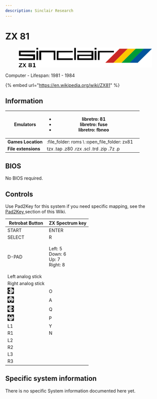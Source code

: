 ```yaml
---
description: Sinclair Research
---
```


# ZX 81

<figure><img src="https://raw.githubusercontent.com/fabricecaruso/es-theme-carbon/52ff37c9e265587d006945a2ba695b5a962b3a3d/art/logos/zx81.svg" alt=""><figcaption></figcaption></figure>

Computer - Lifespan: 1981 - 1984

{% embed url="https://en.wikipedia.org/wiki/ZX81" %}

## Information

| **Emulators**       | <ul><li>libretro: 81</li><li>libretro: fuse</li><li>libretro: fbneo</li></ul> |   |
| ------------------- | ----------------------------------------------------------------------------- | - |
| **Games Location**  | :file\_folder: roms \ :open\_file\_folder: zx81                               |   |
| **File extensions** | tzx .tap .z80 .rzx .scl .trd .zip .7z .p                                      |   |

## BIOS

No BIOS required.

## Controls

Use Pad2Key for this system if you need specific mapping, see the [Pad2Key ](../../../controllers/pad2key.md)section of this Wiki.

| Retrobat Button                                       | ZX Spectrum key                                |
| ----------------------------------------------------- | ---------------------------------------------- |
| START                                                 | ENTER                                          |
| SELECT                                                | R                                              |
| D-PAD                                                 | <p>Left: 5<br>Down: 6<br>Up: 7<br>Right: 8</p> |
| Left analog stick                                     |                                                |
| Right analog stick                                    |                                                |
| ![](<../../../.gitbook/assets/image (2) (1) (1).png>) | O                                              |
| ![](<../../../.gitbook/assets/image (1) (2) (1).png>) | A                                              |
| ![](<../../../.gitbook/assets/image (4) (1).png>)     | Q                                              |
| ![](<../../../.gitbook/assets/image (3) (1) (2).png>) | P                                              |
| L1                                                    | Y                                              |
| R1                                                    | N                                              |
| L2                                                    |                                                |
| R2                                                    |                                                |
| L3                                                    |                                                |
| R3                                                    |                                                |

## Specific system information

There is no specific System information documented here yet.
